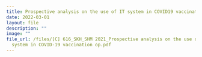 ```yaml
---
title: Prospective analysis on the use of IT system in COVID19 vaccination op
date: 2022-03-01
layout: file
description: ""
image: ""
file_url: /files/[C] 616_SKH_SHM 2021_Prospective analysis on the use of IT
  system in COVID-19 vaccination op.pdf
---
```

